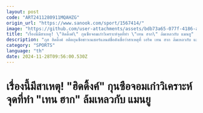 ```yaml
---
layout: post
code: "ART2411280911MQAHZG"
origin_url: "https://www.sanook.com/sport/1567414/"
image: "https://github.com/user-attachments/assets/bdb73a65-077f-4186-a6f0-b3b04129f0bb"
title: "เรื่องนี้มีสาเหตุ! \"ฮิดดิ้งค์\" กุนซือจอมเก๋าวิเคราะห์จุดที่ทำ \"เทน ฮาก\" ล้มเหลวกับ แมนยู"
description: "กุส ฮิดดิ้งค์ อดีตกุนซือชาวเนเธอร์แลนด์ชื่อดังเชื่อว่าสาเหตุที่ เอริค เทน ฮาก ล้มเหลวกับ แมนเชสเตอร์ ยูไนเต็ด เพราะดึงคนตัวเองมาอยู่สโมสรมากจนเกินไป"
category: "SPORTS"
language: "th"
date: 2024-11-28T09:56:00.530Z
---
```


# เรื่องนี้มีสาเหตุ! "ฮิดดิ้งค์" กุนซือจอมเก๋าวิเคราะห์จุดที่ทำ "เทน ฮาก" ล้มเหลวกับ แมนยู